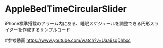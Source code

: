 # AppleBedTimeCircularSlider
iPhone標準搭載のアラーム内にある、睡眠スケジュールを調整できる円形スライダーを作成するサンプルコード

#参考動画
https://www.youtube.com/watch?v=Uaa9sgDhbxc
